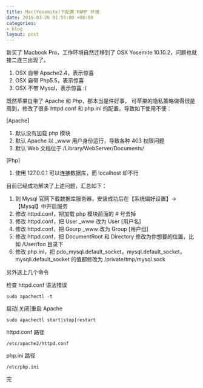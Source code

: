 ```yaml
---
title: Mac(Yosemite)下配置 MAMP 环境
date: 2015-03-26 01:55:00 +08:00
categories:
- blog
layout: post
---
```


新买了 Macbook Pro，工作环境自然迁移到了 OSX Yosemite 10.10.2，问题也就接二连三出现了。

1. OSX 自带 Apache2.4，表示惊喜
2. OSX 自带 Php5.5，表示惊喜
3. OSX 不带 Mysql，表示惊喜 :(

既然苹果自带了 Apache 和 Php，那本当是件好事，
可苹果的隐私策略做得很是周到，修改了很多 httpd.conf 和 php.ini 的配置，导致如下使用不便：

[Apache]

1. 默认没有加载 php 模块
2. 默认 Apache 以 _www 用户身份运行，导致各种 403 权限问题
3. 默认 Web 文档位于 /Library/WebServer/Documents/

[Php]

1. 使用 127.0.0.1 可以连接数据库，而 localhost 却不行

目前已经成功解决了上述问题，汇总如下：

1. 到 Mysql 官网下载数据库服务器，安装成功后在【系统偏好设置】->【Mysql】中开启服务
2. 修改 httpd.conf，把加载 php 模块前面的 # 号去掉
3. 修改 httpd.conf，把 User _www 改为 User [用户名]
4. 修改 httpd.conf，把 Gourp _www 改为 Group [用户组]
5. 修改 httpd.conf，把 DocumentRoot 和 Directory 修改为你想要的位置，比如 /User/foo 目录下
6. 修改 php.ini，把 pdo_mysql.default_socket，mysql.default_socket，mysqli.default_socket 的值都修改为 /private/tmp/mysql.sock

另外送上几个命令

检查 httpd.conf 语法错误

    sudo apachectl -t

启动|关闭|重启 Apache

    sudo apachectl start|stop|restart

httpd.conf 路径

    /etc/apache2/httpd.conf

php.ini 路径

    /etc/php.ini

完
